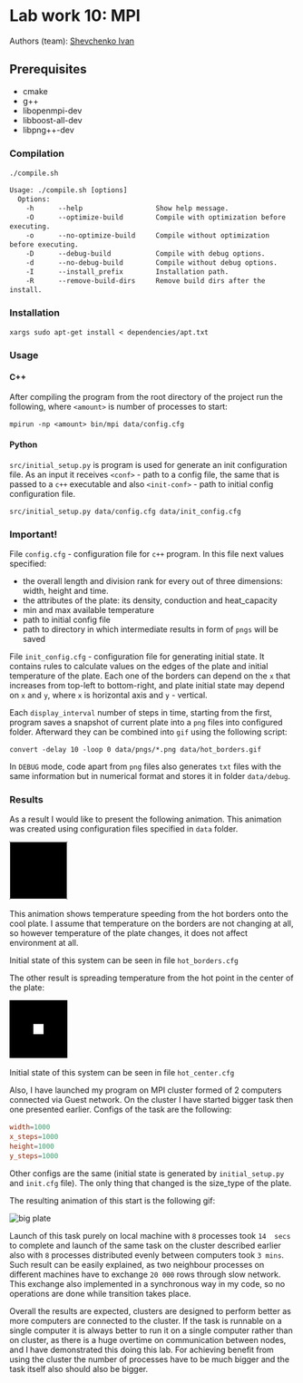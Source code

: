 # Lab work 10: MPI

Authors (team): [Shevchenko Ivan](https://github.com/ishevche)

## Prerequisites

- cmake
- g++
- libopenmpi-dev
- libboost-all-dev
- libpng++-dev

### Compilation

```shell
./compile.sh
```

```
Usage: ./compile.sh [options]
  Options:
    -h      --help                  Show help message.
    -O      --optimize-build        Compile with optimization before executing.
    -o      --no-optimize-build     Compile without optimization before executing.
    -D      --debug-build           Compile with debug options.
    -d      --no-debug-build        Compile without debug options.
    -I      --install_prefix        Installation path.
    -R      --remove-build-dirs     Remove build dirs after the install.
```

### Installation

```shell
xargs sudo apt-get install < dependencies/apt.txt
```

### Usage

#### C++

After compiling the program from the root directory of the project run the
following, where `<amount>` is number of processes to start:

```shell
mpirun -np <amount> bin/mpi data/config.cfg
```

#### Python

`src/initial_setup.py` is program is used for generate an init configuration 
file. As an input it receives `<conf>` - path to a config file, the same 
that is passed to a `c++` executable and also `<init-conf>` - path to 
initial config configuration file.

```shell
src/initial_setup.py data/config.cfg data/init_config.cfg
```

### Important!

File `config.cfg` - configuration file for `c++` program. In this file next 
values specified:
 - the overall length and division rank for every out of three dimensions: 
   width, height and time.
 - the attributes of the plate: its density, conduction and heat_capacity
 - min and max available temperature
 - path to initial config file
 - path to directory in which intermediate results in form of `pngs` will be 
   saved

File `init_config.cfg` - configuration file for generating initial state. It 
contains rules to calculate values on the edges of the plate and initial 
temperature of the plate. Each one of the borders can depend on the `x` that 
increases from top-left to bottom-right, and plate initial state may depend 
on `x` and `y`, where `x` is horizontal axis and `y` - vertical.

Each `display_interval` number of steps in time, starting from the first, 
program saves a snapshot of current plate into a `png` files into configured 
folder. Afterward they can be combined into `gif` using the following script:
```shell
convert -delay 10 -loop 0 data/pngs/*.png data/hot_borders.gif
```

In `DEBUG` mode, code apart from `png` files also generates `txt` files with 
the same information but in numerical format and stores it in folder 
`data/debug`.

### Results

As a result I would like to present the following animation.
This animation was created using configuration files specified in `data` folder.

![hot_borders](data/hot_borders.gif)

This animation shows temperature speeding from the hot borders onto the cool 
plate. I assume that temperature on the borders are not changing at all, so 
however temperature of the plate changes, it does not affect environment at all.

Initial state of this system can be seen in file `hot_borders.cfg`

The other result is spreading temperature from the hot point in the center 
of the plate:

![hot_center](data/hot_center.gif)

Initial state of this system can be seen in file `hot_center.cfg`

Also, I have launched my program on MPI cluster formed of 2 computers 
connected via Guest network. On the cluster I have started bigger task then 
one presented earlier. Configs of the task are the following:
```toml
width=1000
x_steps=1000
height=1000
y_steps=1000
```
Other configs are the same (initial state is generated by `initial_setup.py` 
and `init.cfg` file). The only thing that changed is the size_type of the plate.

The resulting animation of this start is the following gif:

   ![big plate](data/big_plate.gif)

Launch of this task purely on local machine with `8` processes took `14 
secs` to complete and launch of the same task on the cluster described 
earlier also with `8` processes distributed evenly between computers took 
`3 mins`. Such result can be easily explained, as two neighbour processes on 
different machines have to exchange `20 000` rows through slow network. This 
exchange also implemented in a synchronous way in my code, so no operations 
are done while transition takes place.

Overall the results are expected, clusters are designed to perform better as 
more computers are connected to the cluster. If the task is runnable on a 
single computer it is always better to run it on a single computer rather 
than on cluster, as there is a huge overtime on communication between nodes, 
and I have demonstrated this doing this lab. For achieving benefit from 
using the cluster the number of processes have to be much bigger and the 
task itself also should also be bigger. 
